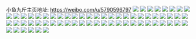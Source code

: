 小鱼九斤主页地址: https://weibo.com/u/5790596797 
![](https://wx4.sinaimg.cn/mw2000/006jSKKxly1h9dje97nhlj325o0zuhdu.jpg) 
![](https://wx4.sinaimg.cn/mw2000/006jSKKxly1h9bq24v0tzj30u01t07bd.jpg) 
![](https://wx4.sinaimg.cn/mw2000/006jSKKxly1h98celdzlkj30u0144tfc.jpg) 
![](https://wx4.sinaimg.cn/mw2000/006jSKKxly1h94vr85djyj325o0zukco.jpg) 
![](https://wx4.sinaimg.cn/mw2000/006jSKKxly1h94vr7h1u1j325o0zub29.jpg) 
![](https://wx4.sinaimg.cn/mw2000/006jSKKxly1h910q0wu82j31400u0thf.jpg) 
![](https://wx4.sinaimg.cn/mw2000/006jSKKxly1h751zyjs8dj32dc2l67f2.jpg) 
![](https://wx4.sinaimg.cn/mw2000/006jSKKxly1h751zyw19rj30zj1r7gpy.jpg) 
![](https://wx4.sinaimg.cn/mw2000/006jSKKxly1h751zx2y7ej30zk1hcgyu.jpg) 
![](https://wx4.sinaimg.cn/mw2000/006jSKKxly1h751zzx8vkj30xx1fz3zq.jpg) 
![](https://wx4.sinaimg.cn/mw2000/006jSKKxly1h75200rcsgj30zk1betib.jpg) 
![](https://wx4.sinaimg.cn/mw2000/006jSKKxly1h752019g49j30n50uln6k.jpg) 
![](https://wx4.sinaimg.cn/mw2000/006jSKKxly1h75201rw4ej30tg13admi.jpg) 
![](https://wx4.sinaimg.cn/mw2000/006jSKKxly1h752026tnbj30u0140tha.jpg) 
![](https://wx4.sinaimg.cn/mw2000/006jSKKxly1h75202pt7pj30lc0sgdk7.jpg) 
![](https://wx4.sinaimg.cn/mw2000/006jSKKxly1h73cc4fmh6j32b235s1kx.jpg) 
![](https://wx4.sinaimg.cn/mw2000/006jSKKxly1h73cc1j2bdj32c0340474.jpg) 
![](https://wx4.sinaimg.cn/mw2000/006jSKKxly1h6y8jfcvq4j32c0340b2c.jpg) 
![](https://wx4.sinaimg.cn/mw2000/006jSKKxly1h6y8jcj0isj316o1kwe81.jpg) 
![](https://wx4.sinaimg.cn/mw2000/006jSKKxly1h6y9w4lmusj32c033zx6s.jpg) 
![](https://wx4.sinaimg.cn/mw2000/006jSKKxly1h6y9xq2x6hj31sc28gtic.jpg) 
![](https://wx4.sinaimg.cn/mw2000/006jSKKxly1h6y9vv5isbj32c0340qv7.jpg) 
![](https://wx4.sinaimg.cn/mw2000/006jSKKxly1h6tbqwvgyqj33k35c5kjp.jpg) 
![](https://wx4.sinaimg.cn/mw2000/006jSKKxly1h6tbr3pfsbj323u35s4qq.jpg) 
![](https://wx4.sinaimg.cn/mw2000/006jSKKxly1h6tbr0gilcj323u35se82.jpg) 
![](https://wx4.sinaimg.cn/mw2000/006jSKKxly1h6tbr737v7j323u35s1ky.jpg) 
![](https://wx4.sinaimg.cn/mw2000/006jSKKxly1h6tbr9yi4rj323u35s4qq.jpg) 
![](https://wx4.sinaimg.cn/mw2000/006jSKKxly1h6tbrd30blj323u35sgp6.jpg) 
![](https://wx4.sinaimg.cn/mw2000/006jSKKxly1h6sht3qlnlj32c03404jw.jpg) 
![](https://wx4.sinaimg.cn/mw2000/006jSKKxly1h6shsqerlpj32c03404f3.jpg) 
![](https://wx4.sinaimg.cn/mw2000/006jSKKxly1h6shtam7roj32c0340qv7.jpg) 
![](https://wx4.sinaimg.cn/mw2000/006jSKKxly1h6shtza8f5j32c0340qv7.jpg) 
![](https://wx4.sinaimg.cn/mw2000/006jSKKxly1h6shthr083j33402c04oq.jpg) 
![](https://wx4.sinaimg.cn/mw2000/006jSKKxly1h6shtt1hu4j32c0340x6q.jpg) 
![](https://wx4.sinaimg.cn/mw2000/006jSKKxly1h6shtlwtrkj327b340kjm.jpg) 
![](https://wx4.sinaimg.cn/mw2000/006jSKKxly1h6shsxjh0lj32c0340npf.jpg) 
![](https://wx4.sinaimg.cn/mw2000/006jSKKxly1h6shtqsxb2j32v92774e5.jpg) 
![](https://wx4.sinaimg.cn/mw2000/006jSKKxly1h6gwyx9tffj31o0280b2a.jpg) 
![](https://wx4.sinaimg.cn/mw2000/006jSKKxly1h6gwyrc6nxj32c0340u0x.jpg) 
![](https://wx4.sinaimg.cn/mw2000/006jSKKxly1h6gwyub8c2j31o0280npe.jpg) 
![](https://wx4.sinaimg.cn/mw2000/006jSKKxly1h68be9d1ooj30u01sx0u2.jpg) 
![](https://wx4.sinaimg.cn/mw2000/006jSKKxly1h1qj593lbgj31sc2dsx6p.jpg) 
![](https://wx4.sinaimg.cn/mw2000/006jSKKxly1h1qj57gvoxj31sc2ds1ky.jpg) 
![](https://wx4.sinaimg.cn/mw2000/006jSKKxly1h1qj5abkqjj31sc2dsu0x.jpg) 
![](https://wx4.sinaimg.cn/mw2000/006jSKKxly1h13syrz8czj32c0340u0y.jpg) 
![](https://wx4.sinaimg.cn/mw2000/006jSKKxly1h13sytrk8sj32c03407wi.jpg) 
![](https://wx4.sinaimg.cn/mw2000/006jSKKxly1h0wyhmjug9j32dv1yku0y.jpg) 
![](https://wx4.sinaimg.cn/mw2000/006jSKKxly1h0wyhl34ggj32f21sfhdu.jpg) 
![](https://wx4.sinaimg.cn/mw2000/006jSKKxly1h0wyhp6adgj32c01jtu0y.jpg) 
![](https://wx4.sinaimg.cn/mw2000/006jSKKxly1h0wyhrwnyzj32cy1rxqv6.jpg) 
![](https://wx4.sinaimg.cn/mw2000/006jSKKxly1h0wyhvo8knj32xz22v4qs.jpg) 
![](https://wx4.sinaimg.cn/mw2000/006jSKKxly1gzhv5rz6clj32c033y7wj.jpg) 
![](https://wx4.sinaimg.cn/mw2000/006jSKKxly1gzay2oq0lnj335s2dbnpd.jpg) 
![](https://wx4.sinaimg.cn/mw2000/006jSKKxly1gzay2po5m7j335s2dbx6p.jpg) 
![](https://wx4.sinaimg.cn/mw2000/006jSKKxly1gzay2rmmigj32dc35skjm.jpg) 
![](https://wx4.sinaimg.cn/mw2000/006jSKKxly1gzay2nsycbj33h857yx6q.jpg) 
![](https://wx4.sinaimg.cn/mw2000/006jSKKxly1gzay2tbwwkj335s2dcu0x.jpg) 
![](https://wx4.sinaimg.cn/mw2000/006jSKKxly1gzay2v157mj323t35snpe.jpg) 
![](https://wx4.sinaimg.cn/mw2000/006jSKKxly1gxfikaka4oj32801o0u0y.jpg) 
![](https://wx4.sinaimg.cn/mw2000/006jSKKxly1gx8tpgbcxnj32c03404qq.jpg) 
![](https://wx4.sinaimg.cn/mw2000/006jSKKxly1gx8tph0h1tj32c0340e82.jpg) 
![](https://wx4.sinaimg.cn/mw2000/006jSKKxly1gx1vj5auwbj32c0340hdv.jpg) 
![](https://wx4.sinaimg.cn/mw2000/006jSKKxly1gx1vjmvwqaj33402c0x6s.jpg) 
![](https://wx4.sinaimg.cn/mw2000/006jSKKxly1gx1vjv00nij33402c0u0y.jpg) 
